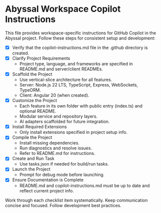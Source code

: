 # Abyssal Workspace Copilot Instructions

This file provides workspace-specific instructions for GitHub Copilot in the Abyssal project. Follow these steps for consistent setup and development:

- [x] Verify that the copilot-instructions.md file in the .github directory is created.
- [x] Clarify Project Requirements
  - Project type, language, and frameworks are specified in README.md and server/client READMEs.
- [x] Scaffold the Project
  - Use vertical-slice architecture for all features.
  - Server: Node.js 22 LTS, TypeScript, Express, WebSockets, TypeORM.
  - Client: Angular 20 (when created).
- [x] Customize the Project
  - Each feature in its own folder with public entry (index.ts) and optional README.
  - Modular service and repository layers.
  - AI adapters scaffolded for future integration.
- [x] Install Required Extensions
  - Only install extensions specified in project setup info.
- [x] Compile the Project
  - Install missing dependencies.
  - Run diagnostics and resolve issues.
  - Refer to README.md for instructions.
- [x] Create and Run Task
  - Use tasks.json if needed for build/run tasks.
- [x] Launch the Project
  - Prompt for debug mode before launching.
- [x] Ensure Documentation is Complete
  - README.md and copilot-instructions.md must be up to date and reflect current project info.

Work through each checklist item systematically.
Keep communication concise and focused.
Follow development best practices.
